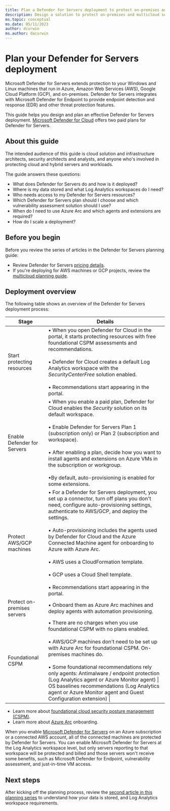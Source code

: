 ```yaml
---
title: Plan a Defender for Servers deployment to protect on-premises and multicloud servers
description: Design a solution to protect on-premises and multicloud servers with Microsoft Defender for Servers.
ms.topic: conceptual
ms.date: 05/11/2023
author: dcurwin
ms.author: dacurwin
---
```

# Plan your Defender for Servers deployment

Microsoft Defender for Servers extends protection to your Windows and Linux machines that run in Azure, Amazon Web Services (AWS), Google Cloud Platform (GCP), and on-premises. Defender for Servers integrates with Microsoft Defender for Endpoint to provide endpoint detection and response (EDR) and other threat protection features.

This guide helps you design and plan an effective Defender for Servers deployment. [Microsoft Defender for Cloud](defender-for-cloud-introduction.md) offers two paid plans for Defender for Servers.

## About this guide

The intended audience of this guide is cloud solution and infrastructure architects, security architects and analysts, and anyone who's involved in protecting cloud and hybrid servers and workloads.

The guide answers these questions:

- What does Defender for Servers do and how is it deployed?
- Where is my data stored and what Log Analytics workspaces do I need?
- Who needs access to my Defender for Servers resources?
- Which Defender for Servers plan should I choose and which vulnerability assessment solution should I use?
- When do I need to use Azure Arc and which agents and extensions are required?
- How do I scale a deployment?

## Before you begin

Before you review the series of articles in the Defender for Servers planning guide:

- Review Defender for Servers [pricing details](https://azure.microsoft.com/pricing/details/defender-for-cloud/).
- If you're deploying for AWS machines or GCP projects, review the [multicloud planning guide](plan-multicloud-security-get-started.md).

## Deployment overview

The following table shows an overview of the Defender for Servers deployment process:

| Stage                       | Details                                                      |
| --------------------------- | ------------------------------------------------------------ |
| Start protecting resources  | • When you open Defender for Cloud in the portal, it starts protecting resources with free foundational CSPM assessments and recommendations.<br /><br />• Defender for Cloud creates a default Log Analytics workspace with the *SecurityCenterFree* solution enabled.<br /><br />• Recommendations start appearing in the portal. |
| Enable Defender for Servers | • When you enable a paid plan, Defender for Cloud enables the *Security* solution on its default workspace.<br /><br />• Enable Defender for Servers Plan 1 (subscription only) or Plan 2 (subscription and workspace).<br /><br />• After enabling a plan, decide how you want to install agents and extensions on Azure VMs in the subscription or workgroup.<br /><br />•By default, auto-provisioning is enabled for some extensions. |
| Protect AWS/GCP machines    | • For a Defender for Servers deployment, you set up a connector, turn off plans you don't need, configure auto-provisioning settings, authenticate to AWS/GCP, and deploy the settings.<br /><br />• Auto-provisioning includes the agents used by Defender for Cloud and the Azure Connected Machine agent for onboarding to Azure with Azure Arc.<br /><br />• AWS uses a CloudFormation template.<br /><br />• GCP uses a Cloud Shell template.<br /><br />• Recommendations start appearing in the portal. |
| Protect on-premises servers | • Onboard them as Azure Arc machines and deploy agents with automation provisioning. |
| Foundational CSPM           | • There are no charges when you use foundational CSPM with no plans enabled.<br /><br />• AWS/GCP machines don't need to be set up with Azure Arc for foundational CSPM. On-premises machines do.<br /><br />• Some foundational recommendations rely only agents: Antimalware / endpoint protection (Log Analytics agent or Azure Monitor agent) \| OS baselines recommendations (Log Analytics agent or Azure Monitor agent and Guest Configuration extension) \||

- Learn more about [foundational cloud security posture management (CSPM)](concept-cloud-security-posture-management.md).
- Learn more about [Azure Arc](/azure/azure-arc/) onboarding.

When you enable [Microsoft Defender for Servers](defender-for-servers-introduction.md) on an Azure subscription or a connected AWS account, all of the connected machines are protected by Defender for Servers. You can enable Microsoft Defender for Servers at the Log Analytics workspace level, but only servers reporting to that workspace will be protected and billed and those servers won't receive some benefits, such as Microsoft Defender for Endpoint, vulnerability assessment, and just-in-time VM access.

## Next steps

After kicking off the planning process, review the [second article in this planning series](plan-defender-for-servers-data-workspace.md) to understand how your data is stored, and Log Analytics workspace requirements.

